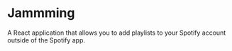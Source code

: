 # Jammming
A React application that allows you to add playlists to your Spotify account outside of the Spotify app.
